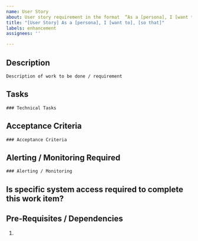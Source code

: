 ```yaml
---
name: User Story
about: User story requirement in the format  “As a [persona], I [want to], [so that].”
title: "[User Story] As a [persona], I [want to], [so that]"
labels: enhancement
assignees: ''

---
```


## Description

`Description of work to be done / requirement`


## Tasks

```[tasklist]
### Technical Tasks
```

## Acceptance Criteria

```[tasklist]
### Acceptance Criteria
```

## Alerting / Monitoring Required

```[tasklist]
### Alerting / Monitoring
```

## Is specific system access required to complete this work item?


## Pre-Requisites / Dependencies

1.
